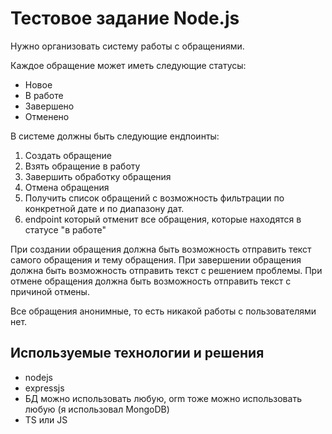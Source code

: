 # Тестовое задание Node.js

Нужно организовать систему работы с обращениями. 

Каждое обращение может иметь следующие статусы:
- Новое
- В работе
- Завершено
- Отменено

В системе должны быть следующие ендпоинты:

1) Создать обращение
2) Взять обращение в работу
3) Завершить обработку обращения
4) Отмена обращения
5) Получить список обращений с возможность фильтрации по конкретной дате и по диапазону дат.
6) endpoint который отменит все обращения, которые находятся в статусе "в работе"

При создании обращения должна быть возможность отправить текст самого обращения и тему обращения. 
При завершении обращения должна быть возможность отправить текст с решением проблемы.
При отмене обращения должна быть возможность отправить текст с причиной отмены.

Все обращения анонимные, то есть никакой работы с пользователями нет.

## Используемые технологии и решения

- nodejs
- expressjs
- БД можно использовать любую, orm тоже можно использовать любую (я использовал MongoDB)
- TS или JS
